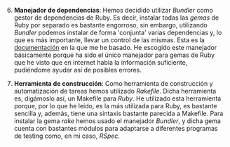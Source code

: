 6. **Manejador de dependencias**: Hemos decidido utilizar *Bundler* como gestor de dependencias de Ruby. Es decir, instalar todas las *gemas* de Ruby por separado es bastante engorroso, sin embargo, utilizando *Bundler* podemos instalar de forma 'conjunta' varias dependencias y, lo que es más importante, llevar un control de las mismas. Esta es la [documentación](https://help.dreamhost.com/hc/es/articles/115001070131-Usar-Bundler-para-instalar-Ruby-gems) en la que me he basado. He escogido este manejador básicamente porque ha sido el único manejador para gemas de Ruby que he visto que en internet había la información suficiente, pudiéndome ayudar así de posibles errores.


7. **Herramienta de construcción**: Como herramienta de construcción y automatización de tareas hemos utilizado *Rakefile*. Dicha herramienta es, digámoslo así, un Makefile para *Ruby*. He utilizado esta herramienta porque, por lo que he leído, es la más utilizada para Ruby, es bastante sencilla y, además, tiene una sintaxis bastante parecida a Makefile. Para instalar la gema *rake* hemos usado el manejador *Bundler*, y dicha gema cuenta con bastantes módulos para adaptarse a diferentes programas de testing como, en mi caso, *RSpec*.
